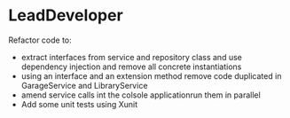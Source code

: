 # LeadDeveloper

Refactor code to:
   - extract interfaces from service and repository class and use dependency injection and remove all concrete instantiations 
   - using an interface and an extension method remove code duplicated in GarageService and LibraryService
   - amend service calls int the colsole applicationrun them in parallel 
   - Add some unit tests using Xunit 
